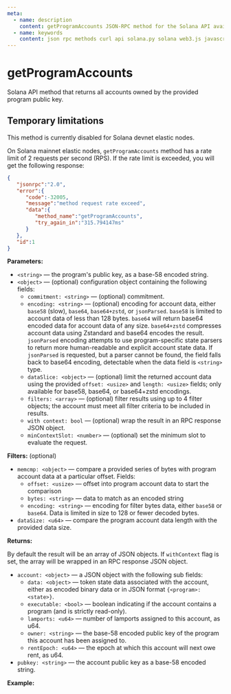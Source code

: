 ```yaml
---
meta:
  - name: description
    content: getProgramAccounts JSON-RPC method for the Solana API available with examples in Solana web3.js, Solana.py, and cURL.
  - name: keywords
    content: json rpc methods curl api solana.py solana web3.js javascript python solana
---
```


# getProgramAccounts

Solana API method that returns all accounts owned by the provided program public key.

## Temporary limitations

This method is currently disabled for Solana devnet elastic nodes.

On Solana mainnet elastic nodes, `getProgramAccounts` method has a rate limit of 2 requests per second (RPS). If the rate limit is exceeded, you will get the following response:

```json
{
   "jsonrpc":"2.0",
   "error":{
      "code":-32005,
      "message":"method request rate exceed",
      "data":{
         "method_name":"getProgramAccounts",
         "try_again_in":"315.794147ms"
      }
   },
   "id":1
}
```

**Parameters:**

* `<string>` — the program's public key, as a base-58 encoded string.
* `<object>` — (optional) configuration object containing the following fields:
  * `commitment: <string>` — (optional) commitment.
  * `encoding: <string>` — (optional) encoding for account data, either `base58` (slow), `base64`, `base64+zstd`, or `jsonParsed`. `base58` is limited to account data of less than 128 bytes. `base64` will return base64 encoded data for account data of any size. `base64+zstd` compresses account data using Zstandard and base64 encodes the result. `jsonParsed` encoding attempts to use program-specific state parsers to return more human-readable and explicit account state data. If `jsonParsed` is requested, but a parser cannot be found, the field falls back to base64 encoding, detectable when the data field is `<string>` type.
  * `dataSlice: <object>` — (optional) limit the returned account data using the provided `offset: <usize>` and `length: <usize>` fields; only available for base58, base64, or base64+zstd encodings.
  * `filters: <array>` — (optional) filter results using up to 4 filter objects; the account must meet all filter criteria to be included in results.
  * `with context: bool` — (optional) wrap the result in an RPC response JSON object.
  * `minContextSlot: <number>` — (optional) set the minimum slot to evaluate the request.

**Filters:** (optional)

* `memcmp: <object>` — compare a provided series of bytes with program account data at a particular offset. Fields:
  * `offset: <usize>` — offset into program account data to start the comparison
  * `bytes: <string>` — data to match as an encoded string
  * `encoding: <string>` — encoding for filter bytes data, either `base58` or `base64`. Data is limited in size to 128 or fewer decoded bytes.
* `dataSize: <u64>` — compare the program account data length with the provided data size.

**Returns:**

By default the result will be an array of JSON objects. If `withContext` flag is set, the array will be wrapped in an RPC response JSON object.

* `account: <object>` — a JSON object with the following sub fields:
  * `data: <object>` — token state data associated with the account, either as encoded binary data or in JSON format `{<program>: <state>}`.
  * `executable: <bool>` — boolean indicating if the account contains a program (and is strictly read-only).
  * `lamports: <u64>` — number of lamports assigned to this account, as u64.
  * `owner: <string>` — the base-58 encoded public key of the program this account has been assigned to.
  * `rentEpoch: <u64>` — the epoch at which this account will next owe rent, as u64.
* `pubkey: <string>` — the account public key as a base-58 encoded string.

**Example:**

<CodeSwitcher :languages="{js:'Solana web3.js', py:'Solana.py', cr:'cURL'}">
<template v-slot:js>

``` js
import { PublicKey, Connection } from "@solana/web3.js"

const nodeUrl = "CHAINSTACK_NODE_URL"

(async () => {
  const MY_TOKEN_MINT_ADDRESS = new PublicKey("BUGuuhPsHpk8YZrL2GctsCtXGneL1gmT5zYb7eMHZDWf");
  const PROGRAM_ID = new PublicKey("TokenkegQfeZyiNwAJbNbGKPFXCWuBvf9Ss623VQ5DA");
  const connection = new Connection(nodeUrl);

  const accounts = await connection.getProgramAccounts(
    PROGRAM_ID,
    {
      dataSlice: {
        offset: 0, // number of bytes
        length: 0, // number of bytes
      },
      filters: [
        {
          dataSize: 165, // number of bytes
        },
        {
          memcmp: {
            offset: 0, // number of bytes
            bytes: MY_TOKEN_MINT_ADDRESS, // base58 encoded string
          },
        },
      ],
    }
  );
  console.log(
    `Found ${accounts.length} token account(s) for mint ${MY_TOKEN_MINT_ADDRESS}`
  );
  console.log(accounts);
})();
```

</template>
<template v-slot:py>

``` py
from solana.rpc.api import Client
from solana.publickey import PublicKey
from solana.rpc.types import TokenAccountOpts

web3 = Client("CHAINSTACK_NODE_URL")

memcmp_opts = [MemcmpOpts(offset=0, bytes="BUGuuhPsHpk8YZrL2GctsCtXGneL1gmT5zYb7eMHZDWf")]
program_pubkey = PublicKey("TokenkegQfeZyiNwAJbNbGKPFXCWuBvf9Ss623VQ5DA")
filters = [165, memcmp_opts]
print(web3.get_program_accounts(pubkey=program_pubkey, memcmp_opts=memcmp_opts))
```

</template>
<template v-slot:cr>

``` sh
curl -X POST "CHAINSTACK_NODE_URL" \
  -H "Content-Type: application/json" \
  --data '{"jsonrpc":"2.0","id":1,"method":"getProgramAccounts","params":["TokenkegQfeZyiNwAJbNbGKPFXCWuBvf9Ss623VQ5DA",{"encoding":"base64","dataSlice":{"offset":0,"length":0},"filters":[{"dataSize":165},{"memcmp":{"offset":0,"bytes":"BUGuuhPsHpk8YZrL2GctsCtXGneL1gmT5zYb7eMHZDWf"}}]}]}'
```

</template>
</CodeSwitcher>
